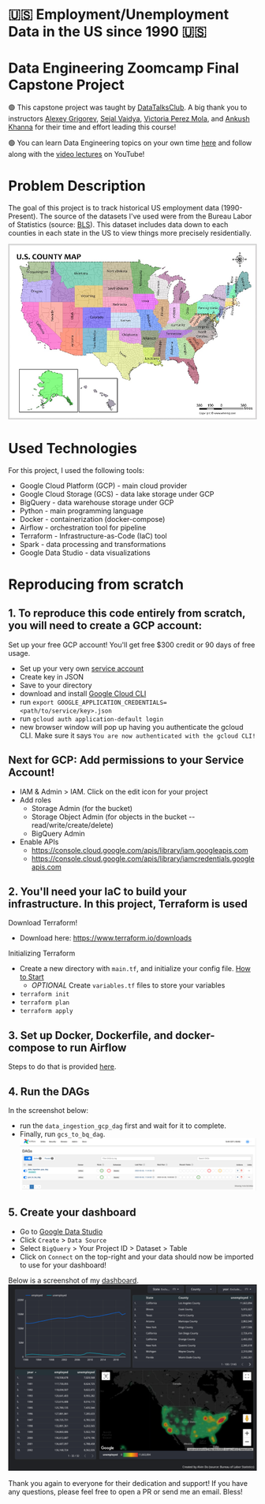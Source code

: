 # 🇺🇸 Employment/Unemployment Data in the US since 1990 🇺🇸

# Data Engineering Zoomcamp Final Capstone Project
🟢 This capstone project was taught by [DataTalksClub](https://datatalks.club/). A big thank you to instructors [Alexey Grigorev](https://www.linkedin.com/in/agrigorev/), [Sejal Vaidya](https://www.linkedin.com/in/vaidyasejal/), [Victoria Perez Mola](https://www.linkedin.com/in/victoriaperezmola/), and [Ankush Khanna](https://www.linkedin.com/in/ankushkhanna2/) for their time and effort leading this course!

🟢 You can learn Data Engineering topics on your own time [here](https://github.com/DataTalksClub/data-engineering-zoomcamp) and follow along with the [video lectures](https://www.youtube.com/playlist?list=PL3MmuxUbc_hJed7dXYoJw8DoCuVHhGEQb) on YouTube!

# Problem Description
The goal of this project is to track historical US employment data (1990-Present). The source of the datasets I've used were from the Bureau Labor of Statistics (source: [BLS](https://www.bls.gov/lau/)). This dataset includes data down to each counties in each state in the US to view things more precisely residentially.

![alt text](./img/usa-county-map1000x760.jpeg)

# Used Technologies
For this project, I used the following tools:
* Google Cloud Platform (GCP) - main cloud provider
* Google Cloud Storage (GCS) - data lake storage under GCP
* BigQuery - data warehouse storage under GCP
* Python - main programming language
* Docker - containerization (docker-compose)
* Airflow - orchestration tool for pipeline
* Terraform - Infrastructure-as-Code (IaC) tool
* Spark - data processing and transformations
* Google Data Studio - data visualizations

# Reproducing from scratch
## 1. To reproduce this code entirely from scratch, you will need to create a GCP account:
Set up your free GCP account! You'll get free $300 credit or 90 days of free usage.
* Set up your  very own [service account](https://cloud.google.com/)
* Create key in JSON
* Save to your directory
* download and install [Google Cloud CLI](https://cloud.google.com/sdk/docs/install)
* run `export GOOGLE_APPLICATION_CREDENTIALS=<path/to/service/key>.json`
* run `gcloud auth application-default login`
* new browser window will pop up having you authenticate the gcloud CLI. Make sure it says `You are now authenticated with the gcloud CLI!`

## Next for GCP: Add permissions to your Service Account!
* IAM & Admin > IAM. Click on the edit icon for your project
* Add roles
    * Storage Admin (for the bucket)
    * Storage Object Admin (for objects in the bucket -- read/write/create/delete)
    * BigQuery Admin
* Enable APIs
    * https://console.cloud.google.com/apis/library/iam.googleapis.com
    * https://console.cloud.google.com/apis/library/iamcredentials.googleapis.com

## 2. You'll need your IaC to build your infrastructure. In this project, Terraform is used
Download Terraform!
* Download here: https://www.terraform.io/downloads

Initializing Terraform
* Create a new directory with `main.tf`, and initialize your config file. [How to Start](https://learn.hashicorp.com/tutorials/terraform/google-cloud-platform-build?in=terraform/gcp-get-started)
    * *OPTIONAL* Create `variables.tf` files to store your variables
* `terraform init`
* `terraform plan`
* `terraform apply`

## 3. Set up Docker, Dockerfile, and docker-compose to run Airflow
Steps to do that is provided [here](https://github.com/DataTalksClub/data-engineering-zoomcamp/tree/main/week_2_data_ingestion/airflow).

## 4. Run the DAGs
In the screenshot below:
* run the `data_ingestion_gcp_dag` first and wait for it to complete. 
* Finally, run `gcs_to_bq_dag`.
![alt text](./img/airflow.png)

## 5. Create your dashboard
* Go to [Google Data Studio](https://datastudio.google.com) 
* Click `Create` > `Data Source`
* Select `BigQuery` > Your Project ID > Dataset > Table
* Click on `Connect` on the top-right and your data should now be imported to use for your dashboard!

Below is a screenshot of my [dashboard](https://datastudio.google.com/reporting/086e2c44-85a5-4ce8-b8ee-98be102a0b6c).
![alt text](./img/dashboard.png)

Thank you again to everyone for their dedication and support! If you have any questions, please feel free to open a PR or send me an email. Bless!